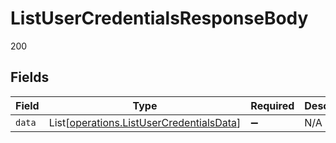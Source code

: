 # ListUserCredentialsResponseBody

200


## Fields

| Field                                                                                          | Type                                                                                           | Required                                                                                       | Description                                                                                    |
| ---------------------------------------------------------------------------------------------- | ---------------------------------------------------------------------------------------------- | ---------------------------------------------------------------------------------------------- | ---------------------------------------------------------------------------------------------- |
| `data`                                                                                         | List[[operations.ListUserCredentialsData](../../models/operations/listusercredentialsdata.md)] | :heavy_minus_sign:                                                                             | N/A                                                                                            |